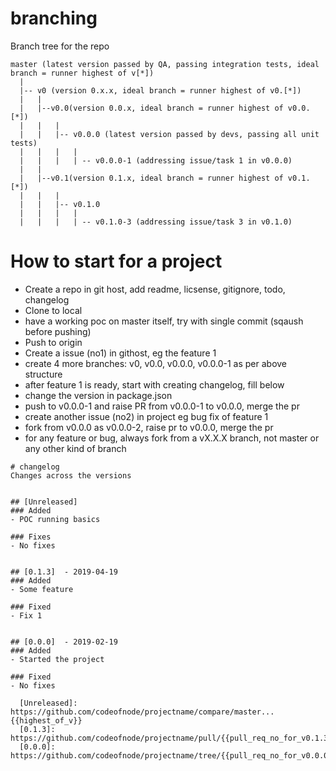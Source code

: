 # branching
Branch tree for the repo

```text
master (latest version passed by QA, passing integration tests, ideal branch = runner highest of v[*])
  |
  |-- v0 (version 0.x.x, ideal branch = runner highest of v0.[*])
  |   |
  |   |--v0.0(version 0.0.x, ideal branch = runner highest of v0.0.[*])
  |   |   |
  |   |   |-- v0.0.0 (latest version passed by devs, passing all unit tests)
  |   |   |   |
  |   |   |   | -- v0.0.0-1 (addressing issue/task 1 in v0.0.0)
  |   |   
  |   |--v0.1(version 0.1.x, ideal branch = runner highest of v0.1.[*])
  |   |   |
  |   |   |-- v0.1.0
  |   |   |   |
  |   |   |   | -- v0.1.0-3 (addressing issue/task 3 in v0.1.0)
```

# How to start for a project
- Create a repo in git host, add readme, licsense, gitignore, todo, changelog 
- Clone to local
- have a working poc on master itself, try with single commit (sqaush before pushing)
- Push to origin
- Create a issue (no1) in githost, eg the feature 1
- create 4 more branches: v0, v0.0, v0.0.0, v0.0.0-1 as per above structure
- after feature 1 is ready, start with creating changelog, fill below
- change the version in package.json
- push to v0.0.0-1 and raise PR from v0.0.0-1 to v0.0.0, merge the pr
- create another issue (no2) in project eg bug fix of feature 1
- fork from v0.0.0 as v0.0.0-2, raise pr to v0.0.0, merge the pr
- for any feature or bug, always fork from a vX.X.X branch, not master or any other kind of branch

```text
# changelog
Changes across the versions


## [Unreleased]
### Added
- POC running basics

### Fixes
- No fixes


## [0.1.3]  - 2019-04-19
### Added
- Some feature

### Fixed
- Fix 1


## [0.0.0]  - 2019-02-19
### Added
- Started the project

### Fixed
- No fixes

  [Unreleased]: https://github.com/codeofnode/projectname/compare/master...{{highest_of_v}}
  [0.1.3]: https://github.com/codeofnode/projectname/pull/{{pull_req_no_for_v0.1.3}}
  [0.0.0]: https://github.com/codeofnode/projectname/tree/{{pull_req_no_for_v0.0.0}}
```
